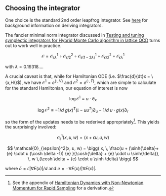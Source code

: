 ## Choosing the integrator

One choice is the standard 2nd order leapfrog integrator. See [here](/integrators) for background information on deriving integrators.

The fancier minimal norm integrator discussed in [Testing and tuning symplectic integrators for Hybrid Monte Carlo algorithm in lattice QCD](/references/#numerical-integrators) turns out to work well in practice.

$$
\mathcal{O} = \mathcal{O}_{\epsilon \lambda}^{1} \circ \mathcal{O}_{\epsilon/2}^{2}\circ \mathcal{O}_{\epsilon (1-2\lambda)}^{1} \circ \mathcal{O}_{\epsilon/2}^{2} \circ \mathcal{O}_{\epsilon \lambda}^{1}
$$

with $\lambda = 0.19318...$.

A crucial caveat is that, while for Hamiltonian ODE (i.e. $\frac{d}{dt}x = \{x,H\}$), we have $\mathcal{O}^{1} = e^{\{\cdot, V\}}$ and $\mathcal{O}^{2} = e^{\{\cdot, T\}}$, which are simple to calculate for the standard Hamiltonian, our equation of interest is now

$$\log \mathcal{O}^{1} \equiv u \cdot \partial_{x} 
$$ 

$$
\log \mathcal{O}^{2} \equiv - 1/d~ g(x)^T (\mathbb I - u u^T)\partial_{u} - 1/d~ u \cdot g(x) \partial_r  
$$

so the form of the updates needs to be rederived appropriately[^1]. This yields the surprisingly involved:

$$
    \mathcal{O}^1_{\epsilon}(x, u, w) = (x + \epsilon u, u, w)
$$

$$
    \mathcal{O}_{\epsilon}^2(x, u, w) = \bigg( x, \,
    \frac{u + (\sinh{\delta}+ {e} \cdot u (\cosh \delta -1)) {e} }{\cosh{\delta} + {e} \cdot u \sinh{\delta}}, \,
    w \,(\cosh \delta + {e} \cdot u \sinh \delta) \bigg) 
$$

where $\delta = \epsilon \vert \nabla E(x) \vert / d$ and ${e} = - \nabla E(x) / \vert \nabla E(x) \vert$.

[^1]: See the appendix of [Hamiltonian Dynamics with Non-Newtonian Momentum for Rapid Sampling](/references/#microcanonical-hamiltonian-monte-carlo) for a derivation.

<!-- Robnik et al. conjecture that this doesn't matter. They observe that the Lagrangian of the Hamiltonian in question is the same as the Hamiltonian itself (
        via todo Legendre
        up to a constant
). -->
<!-- As a result, the action of the Lagrangian is the expected energy. But since the defining feature of the true trajectory is that it minimizes the action, small variations like the numerical trajectory should be very close in action, and thus have almost the same expected energy. Empirically, this line of argument is made plausible by the fact that non-symplectic integrators (e.g. RK4) work fine. -->

